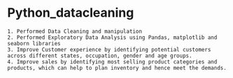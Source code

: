 # Python_datacleaning
    1. Performed Data Cleaning and manipulation
    2. Performed Exploratory Data Analysis using Pandas, matplotlib and seaborn libraries
    3. Improve Customer experience by identifying potential customers across different states, occupation, gender and age groups.
    4. Improve sales by identifying most selling product categories and products, which can help to plan inventory and hence meet the demands.

